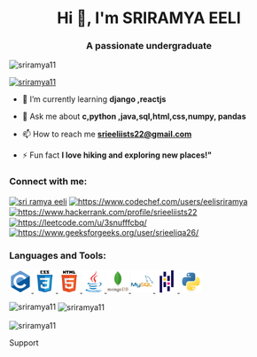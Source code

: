 <h1 align="center">Hi 👋, I'm SRIRAMYA EELI</h1>
<h3 align="center">A passionate undergraduate</h3>

<p align="left"> <img src="https://komarev.com/ghpvc/?username=sriramya11&label=Profile%20views&color=0e75b6&style=flat" alt="sriramya11" /> </p>

<p align="left"> <a href="https://github.com/ryo-ma/github-profile-trophy"><img src="https://github-profile-trophy.vercel.app/?username=sriramya11" alt="sriramya11" /></a> </p>

- 🌱 I’m currently learning **django ,reactjs**

- 💬 Ask me about **c,python ,java,sql,html,css,numpy, pandas**

- 📫 How to reach me **srieeliists22@gmail.com**

- ⚡ Fun fact **I love hiking and exploring new places!"**

<h3 align="left">Connect with me:</h3>
<p align="left">
<a href="https://linkedin.com/in/sri ramya eeli" target="blank"><img align="center" src="https://raw.githubusercontent.com/rahuldkjain/github-profile-readme-generator/master/src/images/icons/Social/linked-in-alt.svg" alt="sri ramya eeli" height="30" width="40" /></a>
<a href="https://www.codechef.com/users/https://www.codechef.com/users/eelisriramya" target="blank"><img align="center" src="https://cdn.jsdelivr.net/npm/simple-icons@3.1.0/icons/codechef.svg" alt="https://www.codechef.com/users/eelisriramya" height="30" width="40" /></a>
<a href="https://www.hackerrank.com/https://www.hackerrank.com/profile/srieeliists22" target="blank"><img align="center" src="https://raw.githubusercontent.com/rahuldkjain/github-profile-readme-generator/master/src/images/icons/Social/hackerrank.svg" alt="https://www.hackerrank.com/profile/srieeliists22" height="30" width="40" /></a>
<a href="https://www.leetcode.com/https://leetcode.com/u/3snufffcbq/" target="blank"><img align="center" src="https://raw.githubusercontent.com/rahuldkjain/github-profile-readme-generator/master/src/images/icons/Social/leet-code.svg" alt="https://leetcode.com/u/3snufffcbq/" height="30" width="40" /></a>
<a href="https://auth.geeksforgeeks.org/user/https://www.geeksforgeeks.org/user/srieeliqa26/" target="blank"><img align="center" src="https://raw.githubusercontent.com/rahuldkjain/github-profile-readme-generator/master/src/images/icons/Social/geeks-for-geeks.svg" alt="https://www.geeksforgeeks.org/user/srieeliqa26/" height="30" width="40" /></a>
</p>

<h3 align="left">Languages and Tools:</h3>
<p align="left"> <a href="https://www.cprogramming.com/" target="_blank" rel="noreferrer"> <img src="https://raw.githubusercontent.com/devicons/devicon/master/icons/c/c-original.svg" alt="c" width="40" height="40"/> </a> <a href="https://www.w3schools.com/css/" target="_blank" rel="noreferrer"> <img src="https://raw.githubusercontent.com/devicons/devicon/master/icons/css3/css3-original-wordmark.svg" alt="css3" width="40" height="40"/> </a> <a href="https://www.w3.org/html/" target="_blank" rel="noreferrer"> <img src="https://raw.githubusercontent.com/devicons/devicon/master/icons/html5/html5-original-wordmark.svg" alt="html5" width="40" height="40"/> </a> <a href="https://www.java.com" target="_blank" rel="noreferrer"> <img src="https://raw.githubusercontent.com/devicons/devicon/master/icons/java/java-original.svg" alt="java" width="40" height="40"/> </a> <a href="https://www.mongodb.com/" target="_blank" rel="noreferrer"> <img src="https://raw.githubusercontent.com/devicons/devicon/master/icons/mongodb/mongodb-original-wordmark.svg" alt="mongodb" width="40" height="40"/> </a> <a href="https://www.mysql.com/" target="_blank" rel="noreferrer"> <img src="https://raw.githubusercontent.com/devicons/devicon/master/icons/mysql/mysql-original-wordmark.svg" alt="mysql" width="40" height="40"/> </a> <a href="https://pandas.pydata.org/" target="_blank" rel="noreferrer"> <img src="https://raw.githubusercontent.com/devicons/devicon/2ae2a900d2f041da66e950e4d48052658d850630/icons/pandas/pandas-original.svg" alt="pandas" width="40" height="40"/> </a> <a href="https://www.python.org" target="_blank" rel="noreferrer"> <img src="https://raw.githubusercontent.com/devicons/devicon/master/icons/python/python-original.svg" alt="python" width="40" height="40"/> </a> </p>

<p><img align="left" src="https://github-readme-stats.vercel.app/api/top-langs?username=sriramya11&show_icons=true&locale=en&layout=compact" alt="sriramya11" /></p>

<p>&nbsp;<img align="center" src="https://github-readme-stats.vercel.app/api?username=sriramya11&show_icons=true&locale=en" alt="sriramya11" /></p>

<p><img align="center" src="https://github-readme-streak-stats.herokuapp.com/?user=sriramya11&" alt="sriramya11" /></p>

Support
